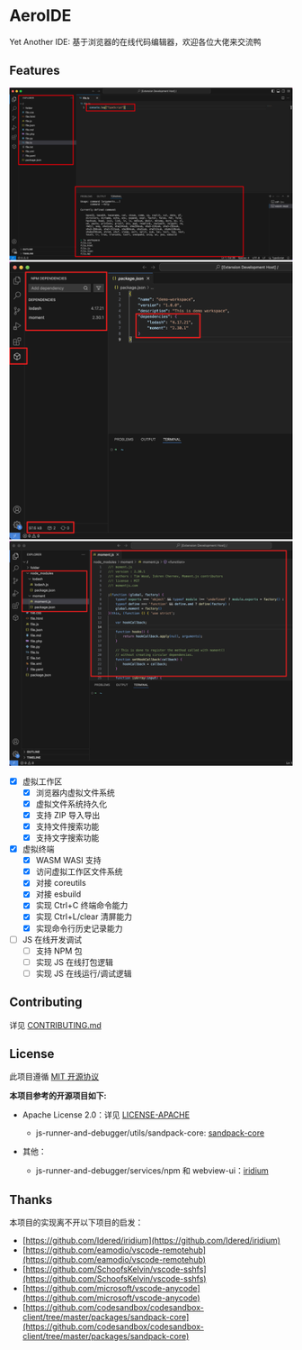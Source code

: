 # AeroIDE

Yet Another IDE: 基于浏览器的在线代码编辑器，欢迎各位大佬来交流鸭

## Features

![IDE Intro](./assets/ide-intro.png)
![NPM Intro1](./assets/npm-intro1.png)
![NPM Intro2](./assets/npm-intro2.png)

- [x] 虚拟工作区
  - [x] 浏览器内虚拟文件系统
  - [x] 虚拟文件系统持久化
  - [x] 支持 ZIP 导入导出
  - [x] 支持文件搜索功能
  - [x] 支持文字搜索功能
- [x] 虚拟终端
  - [x] WASM WASI 支持
  - [x] 访问虚拟工作区文件系统
  - [x] 对接 coreutils
  - [x] 对接 esbuild
  - [x] 实现 Ctrl+C 终端命令能力
  - [x] 实现 Ctrl+L/clear 清屏能力
  - [x] 实现命令行历史记录能力
- [ ] JS 在线开发调试
  - [ ] 支持 NPM 包
  - [ ] 实现 JS 在线打包逻辑
  - [ ] 实现 JS 在线运行/调试逻辑

## Contributing

详见 [CONTRIBUTING.md](./CONTRIBUTING.md)

## License

此项目遵循 [MIT 开源协议](./LICENSE)

**本项目参考的开源项目如下:**

- Apache License 2.0：详见 [LICENSE-APACHE]('./LICENSE-APACHE')

  - js-runner-and-debugger/utils/sandpack-core: [sandpack-core](https://github.com/codesandbox/codesandbox-client/tree/master/packages/sandpack-core)

- 其他：
  - js-runner-and-debugger/services/npm 和 webview-ui：[iridium](https://github.com/Idered/iridium)

## Thanks

本项目的实现离不开以下项目的启发：

- [https://github.com/Idered/iridium](https://github.com/Idered/iridium)
- [https://github.com/eamodio/vscode-remotehub](https://github.com/eamodio/vscode-remotehub)
- [https://github.com/SchoofsKelvin/vscode-sshfs](https://github.com/SchoofsKelvin/vscode-sshfs)
- [https://github.com/microsoft/vscode-anycode](https://github.com/microsoft/vscode-anycode)
- [https://github.com/codesandbox/codesandbox-client/tree/master/packages/sandpack-core](https://github.com/codesandbox/codesandbox-client/tree/master/packages/sandpack-core)
